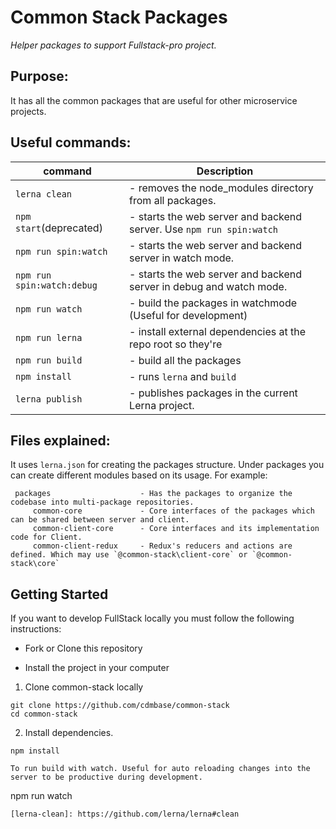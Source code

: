 # Common Stack Packages

*Helper packages to support Fullstack-pro project.*

Purpose: 
---
It has all the common packages that are useful for other microservice projects. 

Useful commands:
---
|command|Description|
|--------------------------|-----------|    
|`lerna clean`|                 - removes the node_modules directory from all packages. |
|`npm start`(deprecated)|       - starts the web server and backend server. Use `npm run spin:watch`|
|`npm run spin:watch`|         - starts the web server and backend server in watch mode.|
|`npm run spin:watch:debug`|    - starts the web server and backend server in debug and watch mode.|
|`npm run watch`|               - build the packages in watchmode (Useful for development)|
|`npm run lerna`|               - install external dependencies at the repo root so they're |`lable to all packages.|
|`npm run build`|               - build all the packages|
|`npm install`|                - runs `lerna` and `build`|
|`lerna publish`|               - publishes packages in the current Lerna project. |

Files explained:
---    
It uses `lerna.json` for creating the packages structure. Under packages you can create different modules based on its usage. For example:

     packages                    - Has the packages to organize the codebase into multi-package repositories.
         common-core             - Core interfaces of the packages which can be shared between server and client.
         common-client-core      - Core interfaces and its implementation code for Client.
         common-client-redux     - Redux's reducers and actions are defined. Which may use `@common-stack\client-core` or `@common-stack\core`    

## Getting Started

If you want to develop FullStack locally you must follow the following instructions:

* Fork or Clone this repository

* Install the project in your computer
1. Clone common-stack locally
```
git clone https://github.com/cdmbase/common-stack
cd common-stack
```
2. Install dependencies.
```
npm install

To run build with watch. Useful for auto reloading changes into the server to be productive during development.
```
npm run watch
```
[lerna-clean]: https://github.com/lerna/lerna#clean

